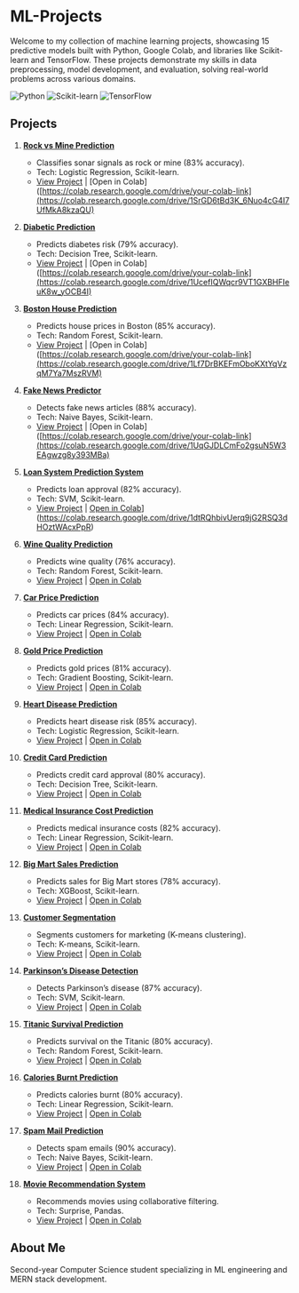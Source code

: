 # ML-Projects
Welcome to my collection of machine learning projects, showcasing 15 predictive models built with Python, Google Colab, and libraries like Scikit-learn and TensorFlow. These projects demonstrate my skills in data preprocessing, model development, and evaluation, solving real-world problems across various domains.

![Python](https://img.shields.io/badge/Python-3.8-blue) ![Scikit-learn](https://img.shields.io/badge/Scikit--learn-1.2.2-orange) ![TensorFlow](https://img.shields.io/badge/TensorFlow-2.8-red)

## Projects
1. **[Rock vs Mine Prediction](./rock-vs-mine-prediction)**  
   - Classifies sonar signals as rock or mine (83% accuracy).  
   - Tech: Logistic Regression, Scikit-learn.  
   - [View Project](./rock-vs-mine-prediction) | [Open in Colab]([https://colab.research.google.com/drive/your-colab-link](https://colab.research.google.com/drive/1SrGD6tBd3K_6Nuo4cG4I7UfMkA8kzaQU)

2. **[Diabetic Prediction](./diabetic-prediction)**  
   - Predicts diabetes risk (79% accuracy).  
   - Tech: Decision Tree, Scikit-learn.  
   - [View Project](./diabetic-prediction) | [Open in Colab]([https://colab.research.google.com/drive/your-colab-link](https://colab.research.google.com/drive/1UcefIQWqcr9VT1GXBHFIeuK8w_yOCB4I)

3. **[Boston House Prediction](./boston-house-prediction)**  
   - Predicts house prices in Boston (85% accuracy).  
   - Tech: Random Forest, Scikit-learn.  
   - [View Project](./boston-house-prediction) | [Open in Colab]([https://colab.research.google.com/drive/your-colab-link](https://colab.research.google.com/drive/1Lf7DrBKEFmOboKXtYqVzqM7Ya7MszRVM)

4. **[Fake News Predictor](./fake-news-predictor)**  
   - Detects fake news articles (88% accuracy).  
   - Tech: Naive Bayes, Scikit-learn.  
   - [View Project](./fake-news-predictor) | [Open in Colab]([https://colab.research.google.com/drive/your-colab-link](https://colab.research.google.com/drive/1UqGJDLCmFo2gsuN5W3EAgwzg8y393MBa)

5. **[Loan System Prediction System](./loan-system-prediction-system)**  
   - Predicts loan approval (82% accuracy).  
   - Tech: SVM, Scikit-learn.  
   - [View Project](./loan-system-prediction-system) | [Open in Colab]([https://colab.research.google.com/drive/your-colab-link)](https://colab.research.google.com/drive/1dtRQhbivUerq9jG2RSQ3dHOztWAcxPpR)

6. **[Wine Quality Prediction](./wine-quality-prediction)**  
   - Predicts wine quality (76% accuracy).  
   - Tech: Random Forest, Scikit-learn.  
   - [View Project](./wine-quality-prediction) | [Open in Colab](https://colab.research.google.com/drive/your-colab-link)

7. **[Car Price Prediction](./car-price-prediction)**  
   - Predicts car prices (84% accuracy).  
   - Tech: Linear Regression, Scikit-learn.  
   - [View Project](./car-price-prediction) | [Open in Colab](https://colab.research.google.com/drive/your-colab-link)

8. **[Gold Price Prediction](./gold-price-prediction)**  
   - Predicts gold prices (81% accuracy).  
   - Tech: Gradient Boosting, Scikit-learn.  
   - [View Project](./gold-price-prediction) | [Open in Colab](https://colab.research.google.com/drive/your-colab-link)

9. **[Heart Disease Prediction](./heart-disease-prediction)**  
   - Predicts heart disease risk (85% accuracy).  
   - Tech: Logistic Regression, Scikit-learn.  
   - [View Project](./heart-disease-prediction) | [Open in Colab](https://colab.research.google.com/drive/your-colab-link)

10. **[Credit Card Prediction](./credit-card-prediction)**  
    - Predicts credit card approval (80% accuracy).  
    - Tech: Decision Tree, Scikit-learn.  
    - [View Project](./credit-card-prediction) | [Open in Colab](https://colab.research.google.com/drive/your-colab-link)

11. **[Medical Insurance Cost Prediction](./medical-insurance-cost-prediction)**  
    - Predicts medical insurance costs (82% accuracy).  
    - Tech: Linear Regression, Scikit-learn.  
    - [View Project](./medical-insurance-cost-prediction) | [Open in Colab](https://colab.research.google.com/drive/your-colab-link)

12. **[Big Mart Sales Prediction](./big-mart-sales-prediction)**  
    - Predicts sales for Big Mart stores (78% accuracy).  
    - Tech: XGBoost, Scikit-learn.  
    - [View Project](./big-mart-sales-prediction) | [Open in Colab](https://colab.research.google.com/drive/your-colab-link)

13. **[Customer Segmentation](./customer-segmentation)**  
    - Segments customers for marketing (K-means clustering).  
    - Tech: K-means, Scikit-learn.  
    - [View Project](./customer-segmentation) | [Open in Colab](https://colab.research.google.com/drive/your-colab-link)

14. **[Parkinson’s Disease Detection](./parkinsons-disease-detection)**  
    - Detects Parkinson’s disease (87% accuracy).  
    - Tech: SVM, Scikit-learn.  
    - [View Project](./parkinsons-disease-detection) | [Open in Colab](https://colab.research.google.com/drive/your-colab-link)

15. **[Titanic Survival Prediction](./titanic-survival-prediction)**  
    - Predicts survival on the Titanic (80% accuracy).  
    - Tech: Random Forest, Scikit-learn.  
    - [View Project](./titanic-survival-prediction) | [Open in Colab](https://colab.research.google.com/drive/your-colab-link)

16. **[Calories Burnt Prediction](./calories-burnt-prediction)**  
    - Predicts calories burnt (80% accuracy).  
    - Tech: Linear Regression, Scikit-learn.  
    - [View Project](./calories-burnt-prediction) | [Open in Colab](https://colab.research.google.com/drive/your-colab-link)

17. **[Spam Mail Prediction](./spam-mail-prediction)**  
    - Detects spam emails (90% accuracy).  
    - Tech: Naive Bayes, Scikit-learn.  
    - [View Project](./spam-mail-prediction) | [Open in Colab](https://colab.research.google.com/drive/your-colab-link)

18. **[Movie Recommendation System](./movie-recommendation-system)**  
    - Recommends movies using collaborative filtering.  
    - Tech: Surprise, Pandas.  
    - [View Project](./movie-recommendation-system) | [Open in Colab](https://colab.research.google.com/drive/your-colab-link)
## About Me
Second-year Computer Science student specializing in ML engineering and MERN stack development. 

